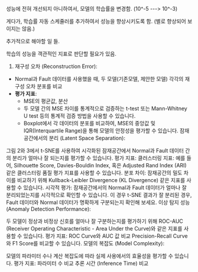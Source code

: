 성능에 전혀 개선되지 아니하여서, 모델의 학습률을 변경함. (10^-5 ---> 10^-3)

게다가, 학습률 자동 스케쥴러를 추가하여서 성능을 향상시키도록 함. (별로 향상되어 보이지는 않음.)

추가적으로 해야할 일 들.

학습의 성능을 객관적인 지표로 판단할 필요가 있음.

1. 재구성 오차 (Reconstruction Error):

-  Normal과 Fault 데이터를 사용했을 때, 두 모델(기존모델, 제안한 모델) 각각의 재구성 오차 분포를 비교
- **평가 지표**:
    - MSE의 평균값, 분산
    - 두 모델 간의 MSE 차이를 통계적으로 검증하는 t-test 또는 Mann-Whitney U test 등의 통계적 검증 방법을 사용할 수 있습니다.
    - Boxplot에서 각 데이터의 분포를 비교하여, MSE의 중앙값 및 IQR(Interquartile Range)을 통해 모델의 안정성을 평가할 수 있습니다.
잠재공간에서의 분리 (Latent Space Separation):

그림 2와 3에서 t-SNE를 사용하여 시각화된 잠재공간에서 Normal과 Fault 데이터 간의 분리가 얼마나 잘 되는지를 평가할 수 있습니다.
평가 지표:
클러스터링 지표: 예를 들어, Silhouette Score, Davies-Bouldin Index, 혹은 Adjusted Rand Index (ARI) 같은 클러스터링 품질 평가 지표를 사용할 수 있습니다.
분포 차이: 잠재공간의 밀도 차이를 비교하기 위해 Kullback-Leibler Divergence (KL Divergence) 같은 지표를 사용할 수 있습니다.
시각적 평가: 잠재공간에서의 Normal과 Fault 데이터가 얼마나 잘 분리되었는지를 시각적으로 확인할 수 있습니다. 이 경우 t-SNE 결과가 잘 분리된 경우, Fault 데이터와 Normal 데이터가 명확하게 구분되는지 확인해 보세요.
이상 탐지 성능 (Anomaly Detection Performance):

두 모델이 정상과 비정상 신호를 얼마나 잘 구분하는지를 평가하기 위해 ROC-AUC (Receiver Operating Characteristic - Area Under the Curve)와 같은 지표를 사용할 수 있습니다.
평가 지표:
ROC Curve와 AUC 값 비교
Precision-Recall Curve와 F1 Score를 비교할 수 있습니다.
모델의 복잡도 (Model Complexity):

모델의 파라미터 수나 계산 복잡도에 따라 실제 사용에서의 효율성을 평가할 수 있습니다.
평가 지표:
파라미터 수 비교
추론 시간 (Inference Time) 비교
